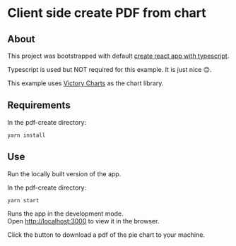 # Client side create PDF from chart

## About

This project was bootstrapped with default [create react app with typescript](https://create-react-app.dev/docs/getting-started/).

 Typescript is used but NOT required for this example. It is just nice 😊.

 This example uses [Victory Charts](https://formidable.com/open-source/victory/docs/victory-pie) as the chart library.


## Requirements

In the pdf-create directory:

`yarn install`

## Use

Run the locally built version of the app.

In the pdf-create directory:

`yarn start`

Runs the app in the development mode.\
Open [http://localhost:3000](http://localhost:3000) to view it in the browser.

Click the button to download a pdf of the pie chart to your machine.
